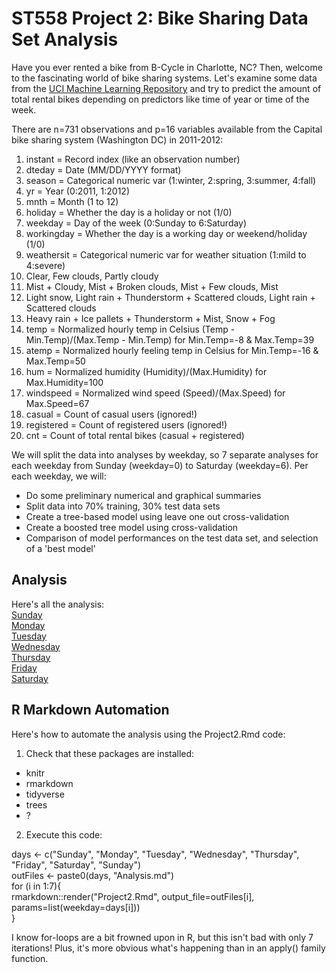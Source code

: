 # ST558 Project 2: Bike Sharing Data Set Analysis  
Have you ever rented a bike from B-Cycle in Charlotte, NC? Then, welcome to the fascinating world of bike sharing systems. Let's examine some data from  the [UCI Machine Learning Repository](https://archive.ics.uci.edu/ml/datasets/Bike+Sharing+Dataset) and try to predict the amount of total rental bikes depending on predictors like time of year or time of the week.

There are n=731 observations and p=16 variables available from the Capital bike sharing system (Washington DC) in 2011-2012:

1. instant = Record index (like an observation number)
2. dteday = Date (MM/DD/YYYY format)
3. season = Categorical numeric var (1:winter, 2:spring, 3:summer, 4:fall)
4. yr = Year (0:2011, 1:2012)
5. mnth = Month (1 to 12)
6. holiday = Whether the day is a holiday or not (1/0)
7. weekday = Day of the week (0:Sunday to 6:Saturday)
8. workingday = Whether the day is a working day or weekend/holiday (1/0)
9. weathersit = Categorical numeric var for weather situation (1:mild to 4:severe)
  1. Clear, Few clouds, Partly cloudy
  2. Mist + Cloudy, Mist + Broken clouds, Mist + Few clouds, Mist
  3. Light snow, Light rain + Thunderstorm + Scattered clouds, Light rain + Scattered clouds
  4. Heavy rain + Ice pallets + Thunderstorm + Mist, Snow + Fog
10. temp = Normalized hourly temp in Celsius (Temp - Min.Temp)/(Max.Temp - Min.Temp) for Min.Temp=-8 & Max.Temp=39
11. atemp = Normalized hourly feeling temp in Celsius for Min.Temp=-16 & Max.Temp=50
12. hum = Normalized humidity (Humidity)/(Max.Humidity) for Max.Humidity=100
13. windspeed = Normalized wind speed (Speed)/(Max.Speed) for Max.Speed=67
14. casual = Count of casual users (ignored!)
15. registered = Count of registered users (ignored!)
16. cnt = Count of total rental bikes (casual + registered)


We will split the data into analyses by weekday, so 7 separate analyses for each weekday from Sunday (weekday=0) to Saturday (weekday=6). Per each weekday, we will:

* Do some preliminary numerical and graphical summaries
* Split data into 70% training, 30% test data sets
* Create a tree-based model using leave one out cross-validation
* Create a boosted tree model using cross-validation
* Comparison of model performances on the test data set, and selection of a 'best model'

## Analysis  
Here's all the analysis:  
[Sunday](SundayAnalysis.md)  
[Monday](MondayAnalysis.md)  
[Tuesday](TuesdayAnalysis.md)  
[Wednesday](WednesdayAnalysis.md)  
[Thursday](ThursdayAnalysis.md)  
[Friday](FridayAnalysis.md)  
[Saturday](SaturdayAnalysis.md)  


## R Markdown Automation  
Here's how to automate the analysis using the Project2.Rmd code:
1. Check that these packages are installed: 

- knitr
- rmarkdown
- tidyverse
- trees
- ?

2. Execute this code:

days <- c("Sunday", "Monday", "Tuesday", "Wednesday", "Thursday", "Friday", "Saturday", "Sunday")  
outFiles <- paste0(days, "Analysis.md")  
for (i in 1:7){  
    rmarkdown::render("Project2.Rmd", output_file=outFiles[i], params=list(weekday=days[i]))  
}  

I know for-loops are a bit frowned upon in R, but this isn't bad with only 7 iterations! Plus, it's more obvious what's happening than in an apply() family function.
